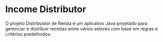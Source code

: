 # Income Distributor
O projeto Distribuidor de Renda é um aplicativo Java projetado para gerenciar e distribuir receitas entre vários setores com base em regras e critérios predefinidos.
